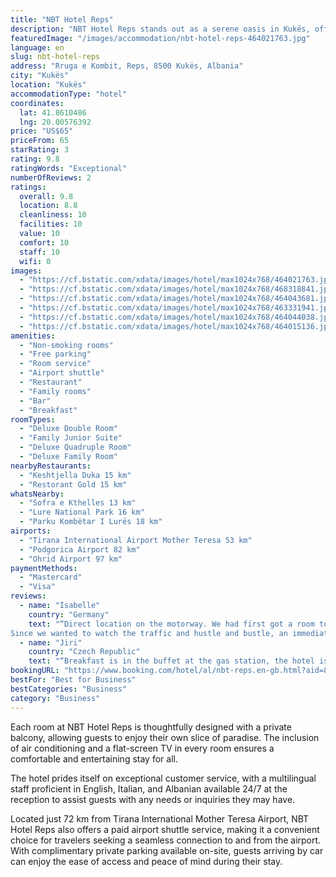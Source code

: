 ```yaml
---
title: "NBT Hotel Reps"
description: "NBT Hotel Reps stands out as a serene oasis in Kukës, offering guests a unique blend of comfort and convenience with its well-appointed rooms and comprehensive amenities."
featuredImage: "/images/accommodation/nbt-hotel-reps-464021763.jpg"
language: en
slug: nbt-hotel-reps
address: "Rruga e Kombit, Reps, 8500 Kukës, Albania"
city: "Kukës"
location: "Kukës"
accommodationType: "hotel"
coordinates:
  lat: 41.8610486
  lng: 20.00576392
price: "US$65"
priceFrom: 65
starRating: 3
rating: 9.8
ratingWords: "Exceptional"
numberOfReviews: 2
ratings:
  overall: 9.8
  location: 8.8
  cleanliness: 10
  facilities: 10
  value: 10
  comfort: 10
  staff: 10
  wifi: 0
images:
  - "https://cf.bstatic.com/xdata/images/hotel/max1024x768/464021763.jpg?k=e8ffa6828724cd5b603eb16749c8d30050781b9775b89408726f909c7b91dc80&o=&hp=1"
  - "https://cf.bstatic.com/xdata/images/hotel/max1024x768/468318841.jpg?k=521f9c80327232e5eea37a75075ffaa8ad2d81c13a51422ddbcf5ac2db341167&o=&hp=1"
  - "https://cf.bstatic.com/xdata/images/hotel/max1024x768/464043681.jpg?k=0d00a6e0172a7e7c787e4a7985c69e5a352b070a08c67954999702aa3282fec4&o=&hp=1"
  - "https://cf.bstatic.com/xdata/images/hotel/max1024x768/463331941.jpg?k=dcf9e335b9aeeef66607df7b7e2c0fd348867d66692af93b883a929cd12f1e4b&o=&hp=1"
  - "https://cf.bstatic.com/xdata/images/hotel/max1024x768/464044038.jpg?k=9a4a0b48e16b914153c1d2f2ab6a270bab0b1390780c0314db6351b7e3ad8ddc&o=&hp=1"
  - "https://cf.bstatic.com/xdata/images/hotel/max1024x768/464015136.jpg?k=f63dd6d01f4f79b26ffbe72fb39f76d4eb2691799bbb96830fca45c4aabba48a&o=&hp=1"
amenities:
  - "Non-smoking rooms"
  - "Free parking"
  - "Room service"
  - "Airport shuttle"
  - "Restaurant"
  - "Family rooms"
  - "Bar"
  - "Breakfast"
roomTypes:
  - "Deluxe Double Room"
  - "Family Junior Suite"
  - "Deluxe Quadruple Room"
  - "Deluxe Family Room"
nearbyRestaurants:
  - "Keshtjella Duka 15 km"
  - "Restorant Gold 15 km"
whatsNearby:
  - "Sofra e Kthelles 13 km"
  - "Lure National Park 16 km"
  - "Parku Kombëtar I Lurës 18 km"
airports:
  - "Tirana International Airport Mother Teresa 53 km"
  - "Podgorica Airport 82 km"
  - "Ohrid Airport 97 km"
paymentMethods:
  - "Mastercard"
  - "Visa"
reviews:
  - name: "Isabelle"
    country: "Germany"
    text: "“Direct location on the motorway. We had first got a room to the rear - looked very comfortable and would have been quiet.
Since we wanted to watch the traffic and hustle and bustle, an immediate change of room was no problem. The room was also...”"
  - name: "Jiri"
    country: "Czech Republic"
    text: "“Breakfast is in the buffet at the gas station, the hotel is new, everything is new and tasteful, the mattress is very comfortable, it is next to the highway, but it was quiet at night”"
bookingURL: "https://www.booking.com/hotel/al/nbt-reps.en-gb.html?aid=8035640"
bestFor: "Best for Business"
bestCategories: "Business"
category: "Business"
---
```


Each room at NBT Hotel Reps is thoughtfully designed with a private balcony, allowing guests to enjoy their own slice of paradise. The inclusion of air conditioning and a flat-screen TV in every room ensures a comfortable and entertaining stay for all.

The hotel prides itself on exceptional customer service, with a multilingual staff proficient in English, Italian, and Albanian available 24/7 at the reception to assist guests with any needs or inquiries they may have.

Located just 72 km from Tirana International Mother Teresa Airport, NBT Hotel Reps also offers a paid airport shuttle service, making it a convenient choice for travelers seeking a seamless connection to and from the airport. With complimentary private parking available on-site, guests arriving by car can enjoy the ease of access and peace of mind during their stay.